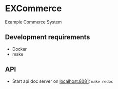 # EXCommerce

Example Commerce System

## Development requirements

* Docker
* make

## API

* Start api doc server on [localhost:8081](http://localhost:8081/): `make redoc`

